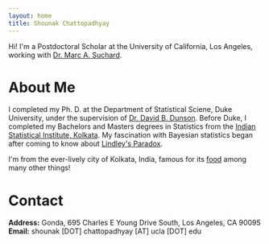 ```yaml
---
layout: home
title: Shounak Chattopadhyay
---
```


Hi! I'm a Postdoctoral Scholar at the University of California, Los Angeles, working with [Dr. Marc A. Suchard](https://suchard-group.github.io/).

# About Me

I completed my Ph. D. at the Department of Statistical Sciene, Duke University, under the supervision of [Dr. David B. Dunson](https://scholars.duke.edu/person/dunson). Before Duke, I completed my Bachelors and Masters degrees in Statistics from the [Indian Statistical Institute, Kolkata](https://www.isical.ac.in/). My fascination with Bayesian statistics began after coming to know about [Lindley's Paradox](https://en.wikipedia.org/wiki/Lindley%27s_paradox). 

I'm from the ever-lively city of Kolkata, India, famous for its [food](https://www.eater.com/23506205/best-places-to-eat-restaurants-travel-2023) among many other things!

# Contact

**Address:** Gonda, 695 Charles E Young Drive South, Los Angeles, CA 90095<br />
**Email:** shounak [DOT] chattopadhyay [AT] ucla [DOT] edu


